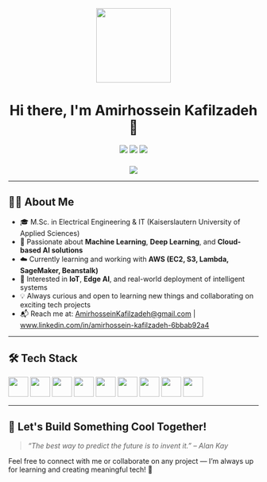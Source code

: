 <div align="center">
<img height="150" src="https://media.giphy.com/media/qgQUggAC3Pfv687qPC/giphy.gif" />
</div>

<h1 align="center">Hi there, I'm Amirhossein Kafilzadeh 👋</h1>

<div align="center">
  <img src="https://img.shields.io/static/v1?message=LinkedIn&logo=linkedin&label=&color=0077B5&logoColor=white&style=for-the-badge" />
  <img src="https://img.shields.io/static/v1?message=Kaggle&logo=kaggle&label=&color=20BEFF&logoColor=white&style=for-the-badge" />
  <img src="https://img.shields.io/static/v1?message=HuggingFace&logo=huggingface&label=&color=FFD21F&logoColor=black&style=for-the-badge" />
</div>

###

<div align="center">
  <img src="https://visitor-badge.laobi.icu/badge?page_id=yourusername" />
</div>

---

## 👨‍💻 About Me

- 🎓 M.Sc. in Electrical Engineering & IT (Kaiserslautern University of Applied Sciences)  
- 🤖 Passionate about **Machine Learning**, **Deep Learning**, and **Cloud-based AI solutions**  
- ☁️ Currently learning and working with **AWS (EC2, S3, Lambda, SageMaker, Beanstalk)**  
- 🔬 Interested in **IoT**, **Edge AI**, and real-world deployment of intelligent systems  
- 💡 Always curious and open to learning new things and collaborating on exciting tech projects  
- 📬 Reach me at: AmirhosseinKafilzadeh@gmail.com | www.linkedin.com/in/amirhossein-kafilzadeh-6bbab92a4

---

## 🛠️ Tech Stack

<div align="left">
  <img src="https://cdn.jsdelivr.net/gh/devicons/devicon/icons/python/python-original.svg" height="40" />
  <img src="https://cdn.jsdelivr.net/gh/devicons/devicon/icons/tensorflow/tensorflow-original.svg" height="40"/>
  <img src="https://cdn.jsdelivr.net/gh/devicons/devicon/icons/pandas/pandas-original.svg" height="40"/>
  <img src="https://cdn.jsdelivr.net/gh/devicons/devicon/icons/numpy/numpy-original.svg" height="40"/>
  <img src="https://cdn.jsdelivr.net/gh/devicons/devicon/icons/amazonwebservices/amazonwebservices-original.svg" height="40"/>
  <img src="https://cdn.jsdelivr.net/gh/devicons/devicon/icons/docker/docker-original.svg" height="40"/>
  <img src="https://cdn.jsdelivr.net/gh/devicons/devicon/icons/git/git-original.svg" height="40"/>
  <img src="https://cdn.jsdelivr.net/gh/devicons/devicon/icons/sqlite/sqlite-original.svg" height="40"/>
  <img src="https://cdn.jsdelivr.net/gh/devicons/devicon/icons/linux/linux-original.svg" height="40"/>
</div>

---

## 🚀 Let's Build Something Cool Together!

> *“The best way to predict the future is to invent it.” – Alan Kay*  

Feel free to connect with me or collaborate on any project — I’m always up for learning and creating meaningful tech! 🌟
